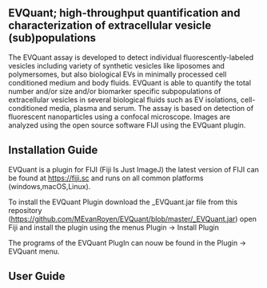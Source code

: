 ## EVQuant; high-throughput quantification and characterization of extracellular vesicle (sub)populations

The EVQuant assay is developed to detect individual fluorescently-labeled vesicles including variety of synthetic vesicles like liposomes and polymersomes, but also biological EVs in minimally processed cell conditioned medium and body fluids. EVQuant is able to quantify the total number and/or size and/or biomarker specific subpopulations of extracellular vesicles in several biological fluids such as EV isolations, cell-conditioned media, plasma and serum. The assay is based on detection of fluorescent nanoparticles using a confocal microscope. Images are analyzed using the open source software FIJI using the EVQuant plugin.


## Installation Guide

EVQuant is a plugin for FIJI (Fiji Is Just ImageJ) the latest version of FIJI can be found at https://fiji.sc and runs on all common platforms (windows,macOS,Linux).

To install the EVQuant Plugin download the _EVQuant.jar file from this repository (https://github.com/MEvanRoyen/EVQuant/blob/master/_EVQuant.jar) open Fiji and install the plugin using the menus Plugin -> Install Plugin

The programs of the EVQuant PlugIn can nouw be found in the Plugin -> EVQuant menu.

## User Guide

